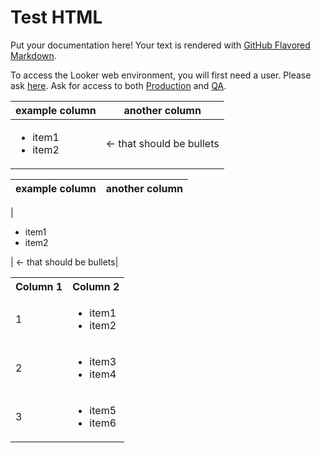 # Test HTML

Put your documentation here! Your text is rendered with [GitHub Flavored Markdown](https://help.github.com/articles/github-flavored-markdown).

To access the Looker web environment, you will first need a user. Please ask [here](https://www.google.com/). Ask for access to both [Production](https://master.dev.looker.com/browse) and [QA](https://looker.slack.com/messages/C13FR6ENL/).


| example column | another column |
|---|---|
|<ul><li>item1</li><li>item2</li></ul>| <- that should be bullets|


| example column | another column |
|---|---|
|

<ul><li>item1</li><li>item2</li></ul>

| <- that should be bullets|


<table>
  <tr>
   <th>Column 1</th>
   <th>Column 2</th>
  </tr>
 <tr>
   <td> 1 </th>
    <td><ul><li>item1</li><li>item2</li></ul></td>
  </tr>
  <tr>
   <td> 2 </th>
    <td><ul><li>item3</li><li>item4</li></ul></td>
  </tr>
  <tr>
   <td> 3 </th>
    <td><ul><li>item5</li><li>item6</li></ul></td>
  </tr>
</table>
